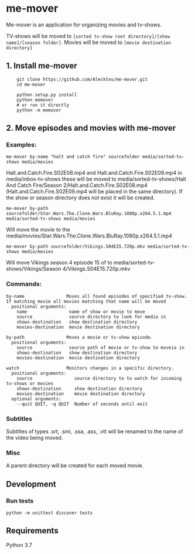 # me-mover

Me-mover is an application for organizing movies and tv-shows.

TV-shows will be moved to ``[sorted tv-show root directory]/[show name]/[season folder]``. Movies will be moved to ``[movie destination directory]``

## 1. Install me-mover
        git clone https://github.com/Alecktos/me-mover.git
        cd me-mover
        
        python setup.py install
        python memover
        # or run it directly 
        python -m memover

## 2. Move episodes and movies with me-mover
### Examples:
    me-mover by-name "halt and catch fire" sourcefolder media/sorted-tv-shows media/movies
Halt.and.Catch.Fire.S02E08.mp4 and Halt.and.Catch.Fire.S02E09.mp4 in media/inbox-tv-shows these will be moved to media/sorted-tv-shows/Halt And Catch Fire/Season 2/Halt.and.Catch.Fire.S02E08.mp4 (Halt.and.Catch.Fire.S02E09.mp4 will be placed in the same directory). If the show or season directory does not exist it will be created.

    me-mover by-path sourcefolder/Star.Wars.The.Clone.Wars.BluRay.1080p.x264.5.1.mp4 media/sorted-tv-shows media/movies
Will move the movie to the media/movies/Star.Wars.The.Clone.Wars.BluRay.1080p.x264.5.1.mp4

    me-mover by-path sourcefolder/Vikings.S04E15.720p.mkv media/sorted-tv-shows media/movies    
Will move Vikings season 4 episode 15 of to media/sorted-tv-shows/Vikings/Season 4/Vikings.S04E15.720p.mkv

### Commands:
    by-name                Moves all found episodes of specified tv-show. If matching movie all movies matching that name will be moved
      positional arguments:
        name                name of show or movie to move
        source              source directory to look for media in
        shows-destination   show destination directory
        movies-destination  movie destination directory

    by-path                Moves a movie or tv-show episode.
      positional arguments:
        source              source path of movie or tv-show to moveia in
        shows-destination   show destination directory
        movies-destination  movie destination directory

    watch                  Monitors changes in a specific directory.
      positional arguments:
        source                source directory to to watch for incoming tv-shows or movies
        shows-destination     show destination directory
        movies-destination    movie destination directory
      optional arguments:
        --quit QUIT, -q QUIT  Number of seconds until exit

### Subtitles
Subtitles of types .srt, .smi, .ssa, .ass, .vtt will be renamed to the name of the video being moved.

### Misc
A parent directory will be created for each moved movie.

## Development


### Run tests
    python -m unittest discover tests

## Requirements
Python 3.7
